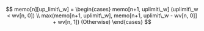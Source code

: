 $$
memo[n][up_limit\_w] = \begin{cases}
  memo[n+1, uplimit\_w] (uplimit\_w < wv[n, 0]) \\
  max(memo[n+1, uplimit\_w], memo[n+1, uplimit\_w - wv[n, 0]] + wv[n, 1]) (Otherwise)
\end{cases}
$$